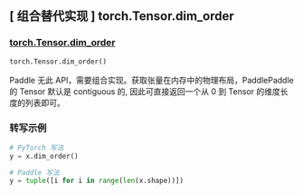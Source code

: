 ## [ 组合替代实现 ] torch.Tensor.dim_order

### [torch.Tensor.dim_order](https://pytorch.org/docs/stable/generated/torch.Tensor.dim_order.html?highlight=dim_order#torch.Tensor.dim_order)

```python
torch.Tensor.dim_order()
```

Paddle 无此 API，需要组合实现。获取张量在内存中的物理布局，PaddlePaddle 的 Tensor 默认是 contiguous 的, 因此可直接返回一个从 0 到 Tensor 的维度长度的列表即可。

### 转写示例

```python
# PyTorch 写法
y = x.dim_order()

# Paddle 写法
y = tuple([i for i in range(len(x.shape))])
```
